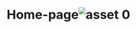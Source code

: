 # Home-page![asset 0](https://github.com/Shyl0214/Home-page/assets/127982435/75a5937b-8158-478b-949a-be13ad2c9bed)
